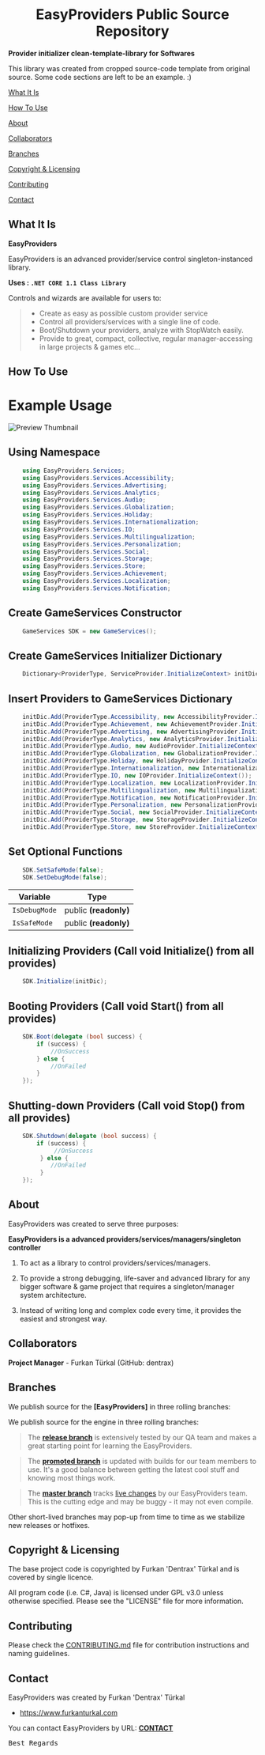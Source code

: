 <h1 align="center">EasyProviders Public Source Repository</h1>

**Provider initializer clean-template-library for Softwares**

This library was created from cropped source-code template from original source. Some code sections are left to be an example. :)

[What It Is](#what-it-is)

[How To Use](#how-to-use)

[About](#about)  

[Collaborators](#collaborators)  

[Branches](#branches) 

[Copyright & Licensing](#copyright--licensing)  

[Contributing](#contributing)  

[Contact](#contact)


## What It Is

**EasyProviders**

EasyProviders is an advanced provider/service control singleton-instanced library.

**Uses : `.NET CORE 1.1 Class Library`**

Controls and wizards are available for users to:

> * Create as easy as possible custom provider service
> * Control all providers/services with a single line of code.
> * Boot/Shutdown your providers, analyze with StopWatch easily.
> * Provide to great, compact, collective, regular manager-accessing in large projects & games etc...


## How To Use

Example Usage
=============

![Preview Thumbnail](https://raw.githubusercontent.com/Dentrax/EasyProviders/master/EasyProviders/Thumbnail.png)



Using Namespace
--------------------------
```csharp
	using EasyProviders.Services;
	using EasyProviders.Services.Accessibility;
	using EasyProviders.Services.Advertising;
	using EasyProviders.Services.Analytics;
	using EasyProviders.Services.Audio;
	using EasyProviders.Services.Globalization;
	using EasyProviders.Services.Holiday;
	using EasyProviders.Services.Internationalization;
	using EasyProviders.Services.IO;
	using EasyProviders.Services.Multilingualization;
	using EasyProviders.Services.Personalization;
	using EasyProviders.Services.Social;
	using EasyProviders.Services.Storage;
	using EasyProviders.Services.Store;
	using EasyProviders.Services.Achievement;
	using EasyProviders.Services.Localization;
	using EasyProviders.Services.Notification;
```

Create GameServices Constructor
--------------------------
```csharp
	GameServices SDK = new GameServices();
```

Create GameServices Initializer Dictionary
--------------------------
```csharp
	Dictionary<ProviderType, ServiceProvider.InitializeContext> initDic = new Dictionary<ProviderType, ServiceProvider.InitializeContext>();
```

Insert Providers to GameServices Dictionary
--------------------------
```csharp
	initDic.Add(ProviderType.Accessibility, new AccessibilityProvider.InitializeContext());
	initDic.Add(ProviderType.Achievement, new AchievementProvider.InitializeContext());
	initDic.Add(ProviderType.Advertising, new AdvertisingProvider.InitializeContext());
	initDic.Add(ProviderType.Analytics, new AnalyticsProvider.InitializeContext());
	initDic.Add(ProviderType.Audio, new AudioProvider.InitializeContext());
	initDic.Add(ProviderType.Globalization, new GlobalizationProvider.InitializeContext());
	initDic.Add(ProviderType.Holiday, new HolidayProvider.InitializeContext());
	initDic.Add(ProviderType.Internationalization, new InternationalizationProvider.InitializeContext());
	initDic.Add(ProviderType.IO, new IOProvider.InitializeContext());
	initDic.Add(ProviderType.Localization, new LocalizationProvider.InitializeContext());
	initDic.Add(ProviderType.Multilingualization, new MultilingualizationProvider.InitializeContext());
	initDic.Add(ProviderType.Notification, new NotificationProvider.InitializeContext());
	initDic.Add(ProviderType.Personalization, new PersonalizationProvider.InitializeContext());
	initDic.Add(ProviderType.Social, new SocialProvider.InitializeContext());
	initDic.Add(ProviderType.Storage, new StorageProvider.InitializeContext());
	initDic.Add(ProviderType.Store, new StoreProvider.InitializeContext());
```

Set Optional Functions
--------------------------
```csharp
	SDK.SetSafeMode(false);
	SDK.SetDebugMode(false);
```

| Variable       | Type                 |
| --------------- |:--------------------:|
| `IsDebugMode`   | public **(readonly)**|
| `IsSafeMode`    | public **(readonly)**|

Initializing Providers (Call void Initialize() from all provides)
--------------------------
```csharp
	SDK.Initialize(initDic);
```

Booting Providers (Call void Start() from all provides)
--------------------------
```csharp
	SDK.Boot(delegate (bool success) {
		if (success) {
			//OnSuccess
		} else {
			//OnFailed
		}
	});
```

Shutting-down Providers (Call void Stop() from all provides)
--------------------------
```csharp
	SDK.Shutdown(delegate (bool success) {
		if (success) {
			 //OnSuccess
		 } else {
			//OnFailed
		 }
	});
```

## About

EasyProviders was created to serve three purposes:

**EasyProviders is a advanced providers/services/managers/singleton controller**

1. To act as a library to control providers/services/managers.

2. To provide a strong debugging, life-saver and advanced library for any bigger software & game project that requires a singleton/manager system architecture. 

3. Instead of writing long and complex code every time, it provides the easiest and strongest way.

## Collaborators

**Project Manager** - Furkan Türkal (GitHub: dentrax)

## Branches

We publish source for the **[EasyProviders]** in three rolling branches:

We publish source for the engine in three rolling branches:

> The **[release branch](https://github.com/dentrax/EasyProviders/tree/release)** is extensively tested by our QA team and makes a great starting point for learning the EasyProviders.

> The **[promoted branch](https://github.com/dentrax/EasyProviders/tree/promoted)** is updated with builds for our team members to use. It's a good balance between getting the latest cool stuff and knowing most things work.

> The **[master branch](https://github.com/dentrax/EasyProviders/tree/master)** tracks [live changes](https://github.com/dentrax/EasyProviders/commits/master) by our EasyProviders team. 
This is the cutting edge and may be buggy - it may not even compile.

Other short-lived branches may pop-up from time to time as we stabilize new releases or hotfixes.

 ## Copyright & Licensing
 
The base project code is copyrighted by Furkan 'Dentrax' Türkal and is covered by single licence.

All program code (i.e. C#, Java) is licensed under GPL v3.0 unless otherwise specified. Please see the "LICENSE" file for more information.

## Contributing

Please check the [CONTRIBUTING.md](CONTRIBUTING.md) file for contribution instructions and naming guidelines.

## Contact

EasyProviders was created by Furkan 'Dentrax' Türkal

 * <https://www.furkanturkal.com>
 
You can contact EasyProviders by URL:
    **[CONTACT](https://github.com/dentrax)**

<kbd>Best Regards</kbd>